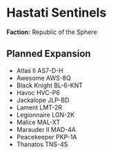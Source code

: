 # Hastati Sentinels
**Faction:** Republic of the Sphere
## Planned Expansion
- Atlas II AS7-D-H
- Awesome AWS-8Q
- Black Knight BL-6-KNT
- Havoc HVC-P6
- Jackalope JLP-BD
- Lament LMT-2R
- Legionnaire LGN-2K
- Malice MAL-XT
- Marauder II MAD-4A
- Peacekeeper PKP-1A
- Thanatos TNS-4S
